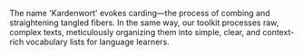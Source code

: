 The name 'Kardenwort' evokes carding—the process of combing and straightening tangled fibers. In the same way, our toolkit processes raw, complex texts, meticulously organizing them into simple, clear, and context-rich vocabulary lists for language learners.
